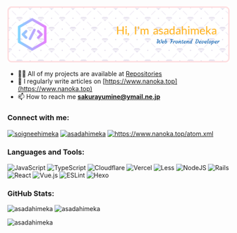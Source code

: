 <!--
### Hi there 👋
**asadahimeka/asadahimeka** is a ✨ _special_ ✨ repository because its `README.md` (this file) appears on your GitHub profile.

Here are some ideas to get you started:

- 🔭 I’m currently working on ...
- 🌱 I’m currently learning ...
- 👯 I’m looking to collaborate on ...
- 🤔 I’m looking for help with ...
- 💬 Ask me about ...
- 📫 How to reach me: ...
- 😄 Pronouns: ...
- ⚡ Fun fact: ...
-->
![Header](./github-header-image.png)

- 👨‍💻 All of my projects are available at [Repositories](https://github.com/asadahimeka?tab=repositories&q=&type=public&language=&sort=stargazers)
- 📝 I regularly write articles on [https://www.nanoka.top](https://www.nanoka.top)
- 📫 How to reach me **sakurayumine@ymail.ne.jp**

<h3 align="left">Connect with me:</h3>
<p align="left">
<a href="https://twitter.com/soigneehimeka" target="blank"><img align="center" src="https://raw.githubusercontent.com/rahuldkjain/github-profile-readme-generator/master/src/images/icons/Social/twitter.svg" alt="soigneehimeka" height="30" width="40" /></a>
<a href="https://instagram.com/asadahimeka" target="blank"><img align="center" src="https://raw.githubusercontent.com/rahuldkjain/github-profile-readme-generator/master/src/images/icons/Social/instagram.svg" alt="asadahimeka" height="30" width="40" /></a>
<a href="https://www.nanoka.top/atom.xml" target="blank"><img align="center" src="https://raw.githubusercontent.com/rahuldkjain/github-profile-readme-generator/master/src/images/icons/Social/rss.svg" alt="https://www.nanoka.top/atom.xml" height="30" width="40" /></a>
</p>

<h3 align="left">Languages and Tools:</h3>

![JavaScript](https://img.shields.io/badge/JavaScript-%23323330.svg?style=flat&logo=javascript&logoColor=%23F7DF1E) ![TypeScript](https://img.shields.io/badge/TypeScript-%23007ACC.svg?style=flat&logo=typescript&logoColor=white) ![Cloudflare](https://img.shields.io/badge/Cloudflare-F38020?style=flat&logo=Cloudflare&logoColor=white) ![Vercel](https://img.shields.io/badge/Vercel-%23000000.svg?style=flat&logo=Vercel&logoColor=white) ![Less](https://img.shields.io/badge/Less-2B4C80?style=flat&logo=less&logoColor=white) ![NodeJS](https://img.shields.io/badge/Node.js-6DA55F?style=flat&logo=node.js&logoColor=white) ![Rails](https://img.shields.io/badge/Rails-%23CC0000.svg?style=flat&logo=ruby-on-rails&logoColor=white) ![React](https://img.shields.io/badge/React-%2320232a.svg?style=flat&logo=react&logoColor=%2361DAFB) ![Vue.js](https://img.shields.io/badge/Vue.js-%2335495e.svg?style=flat&logo=vuedotjs&logoColor=%234FC08D) ![ESLint](https://img.shields.io/badge/ESLint-4B3263?style=flat&logo=eslint&logoColor=white) ![Hexo](https://img.shields.io/badge/Hexo-0e83cd?style=flat&logo=hexo&logoColor=white)

<h3 align="left">GitHub Stats:</h3>

<p>
<img src="https://github-readme-stats.vercel.app/api/top-langs?username=asadahimeka&show_icons=true&locale=en&layout=compact" alt="asadahimeka" />
<img height=165 src="https://github-readme-streak-stats.herokuapp.com/?user=asadahimeka" alt="asadahimeka" />
</p>

<p><img src="https://api.moedog.org/count/@asadahimeka_readme?theme=rule34" alt="asadahimeka" /></p>
